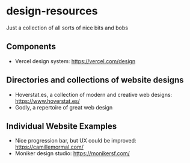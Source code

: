 # design-resources
Just a collection of all sorts of nice bits and bobs

## Components
+ Vercel design system: https://vercel.com/design

## Directories and collections of website designs
+ Hoverstat.es, a collection of modern and creative web designs: https://www.hoverstat.es/
+ Godly, a repertoire of great web design

## Individual Website Examples
+ Nice progression bar, but UX could be improved: https://camillemormal.com/
+ Moniker design studio: https://monikersf.com/
